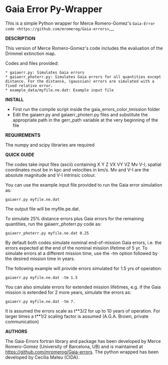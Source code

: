 Gaia Error Py-Wrapper
======

This is a simple Python wrapper for Merce Romero-Gomez's `Gaia-Error code <https://github.com/mromerog/Gaia-errors>`__.

**DESCRIPTION**

This version of Merce Romero-Gomez's code includes the evaluation of the Drimmel extinction map.


Codes and files provided:

	* gaiaerr.py: Simulates Gaia errors 
	* gaiaerr_photerr.py: Simulates Gaia errors for all quantities except distance. For the distance, (gaussian) errors are simulated with a fixed relative error. 
	* example_data/myfile.ne.dat: Example input file


**INSTALL**

- First run the compile script inside the gaia_errors_color_tmission folder
- Edit the gaiaerr.py and gaiaerr_photerr.py files and substitute the appropriate path in the gerr_path variable at the very beginning of the file

**REQUIREMENTS**

The numpy and scipy libraries are required

**QUICK GUIDE**

The codes take input files (ascii) containing  X Y Z VX VY VZ Mv V-I, spatial coordinates must be in kpc and velocities in km/s. Mv and V-I are the absolute magnitude and V-I intrinsic colour.

You can use the example input file provided to run the Gaia error simulation as:

	gaiaerr.py myfile.ne.dat

The output file will be myfile.pe.dat.

To simulate 25% distance errors plus Gaia errors for the remaining quantities, run the gaiaerr_photerr.py code as:

	gaiaerr_photerr.py myfile.ne.dat 0.25

By default both codes simulate nominal end-of-mission Gaia errors, i.e. the errors expected at the end of the nominal mission lifetime of 5 yr. To simulate errors at a different mission time, use the -tm option followed by the desired mission time in years.

The following example will provide errors simulated for 1.5 yrs of operation:

	gaiaerr.py myfile.ne.dat -tm 1.5

You can also simulate errors for extended mission lifetimes, e.g. if the Gaia mission is extended for 2 more years, simulate the errors as:

	gaiaerr.py myfile.ne.dat -tm 7.

It is assumed the errors scale as t\*\*3/2 for up to 10 years of operation. For larger times a t\*\*1/2 scaling factor is assumed (A.G.A. Brown, private communication) 

**AUTHORS**

The Gaia-Errors fortran library and package has been developed by Merce Romero-Gomez (University of Barcelona, UB) and is maintained at https://github.com/mromerog/Gaia-errors.
The python wrapped has been developed by Cecilia Mateu (CIDA).




